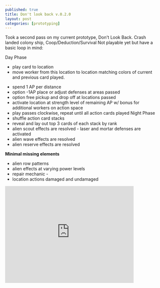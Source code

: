 ```yaml
---
published: true
title: Don't look back v.0.2.0
layout: post
categories: [prototyping]
---
```

Took a second pass on my current prototype, Don\'t Look Back. Crash landed colony ship, Coop/Deduction/Survival Not playable yet but have a basic loop in mind:

Day Phase 

* play card to location 
* move worker from this location to location matching colors of current and previous card played. 

- spend 1 AP per distance 
 -  option -1AP place or adjust defenses at areas passed 
 -  option free pickup and drop off at locations passed 
- activate location at strength level of remaining AP w/ bonus for additional workers on action space 
- play passes clockwise, repeat until all action cards played 
Night Phase
 - shuffle action card stacks 
- reveal and lay out top 3 cards of each stack by rank
 - alien scout effects are resolved - laser and mortar defenses are activated 
- alien wave effects are resolved 
- alien reserve effects are resolved 

**Minimal missing elements** 

- alien row patterns 
- alien effects at varying power levels 
- repair mechanic -
- location actions damaged and undamaged

<iframe width="420" height="315" src="http://www.youtube.com/embed/dQw4w9WgXcQ" frameborder="0" allowfullscreen></iframe>
